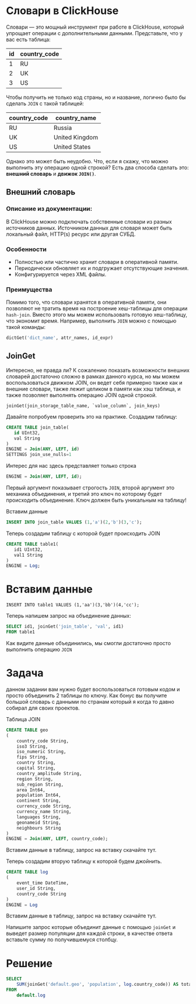 # Словари в ClickHouse

Словари — это мощный инструмент при работе в ClickHouse, который упрощает операции с дополнительными данными. Представьте, что у вас есть таблица:

| id | country_code |
|----|--------------|
| 1  | RU          |
| 2  | UK          |
| 3  | US          |

Чтобы получить не только код страны, но и название, логично было бы сделать `JOIN` с такой таблицей:

| country_code | country_name     |
|--------------|------------------|
| RU           | Russia           |
| UK           | United Kingdom   |
| US           | United States    |

Однако это может быть неудобно. Что, если я скажу, что можно выполнить эту операцию одной строкой? Есть два способа сделать это: **внешний словарь** и **движок `JOIN()`**.

## Внешний словарь

### Описание из документации:
В ClickHouse можно подключать собственные словари из разных источников данных. Источником данных для словаря может быть локальный файл, HTTP(s) ресурс или другая СУБД.

### Особенности
- Полностью или частично хранит словари в оперативной памяти.
- Периодически обновляет их и подгружает отсутствующие значения.
- Конфигурируется через XML файлы.

### Преимущества
Помимо того, что словари хранятся в оперативной памяти, они позволяют не тратить время на построение хеш-таблицы для операции `hash-join`. Вместо этого мы можем использовать готовую хеш-таблицу, что экономит время. Например, выполнить `JOIN` можно с помощью такой команды:

```sql
dictGet('dict_name', attr_names, id_expr)
```
## JoinGet
Интересно, не правда ли? К сожалению показать возможности внешних словарей достаточно сложно в рамках данного курса, но мы можем воспользоваться движком JOIN, он ведет себя примерно также как и внешние словари, также лежит целиком в памяти как хэш таблица, и также позволяет выполнять операцию JOIN одной строкой.

```joinGet(join_storage_table_name, `value_column`, join_keys)```

Давайте попробуем проверить это на практике. Создадим таблицу:
```sql
CREATE TABLE join_table(
   id UInt32, 
   val String
) 
ENGINE = Join(ANY, LEFT, id)
SETTINGS join_use_nulls=1
```

Интерес для нас здесь представляет только строка
```sql
ENGINE = Join(ANY, LEFT, id);
```

Первый аргумент показывает строгость ```JOIN```, второй аргумент это механика объединения, и третий это ключ по которому будет происходить объединение. Ключ должен быть уникальным на таблицу!

Вставим данные

```sql
INSERT INTO join_table VALUES (1,'a')(2,'b')(3,'c');
```

Теперь создадим таблицу с которой будет происходить JOIN
```sql
CREATE TABLE table1(
   id1 UInt32, 
   val1 String
) 
ENGINE = Log;
```

# Вставим данные
```INSERT INTO table1 VALUES (1,'aa')(3,'bb')(4,'cc');```

Теперь напишем запрос на объединение данных:

```sql
SELECT id1, joinGet('join_table', 'val', id1)
FROM table1
```

Как видите данные объединились, мы смогли достаточно просто выполнить операцию ```JOIN```
# Задача
 данном задании вам нужно будет воспользоваться готовым кодом и просто объединить 2 таблицы по ключу. Как бонус вы получите большой словарь с данными по странам который я когда то давно собирал для своих проектов.

Таблица JOIN
```sql
CREATE TABLE geo 
( 
    country_code String, 
    iso3 String, 
    iso_numeric String, 
    fips String, 
    country String, 
    capital String, 
    country_amplitude String, 
    region String, 
    sub_region String, 
    area Int64, 
    population Int64, 
    continent String, 
    currency_code String, 
    currency_name String, 
    languages String, 
    geonameid String, 
    neighbours String 
) 
ENGINE = Join(ANY, LEFT, country_code);
```

Вставим данные в таблицу, запрос на вставку скачайте тут. 

Теперь создадим вторую таблицу к которой будем джойнить.

```sql
CREATE TABLE log
( 
    event_time DateTime, 
    user_id String, 
    country_code String
) 
ENGINE = Log
```

Вставим данные в таблицу, запрос на вставку скачайте тут.

Напишите запрос которые объединит данные с помощью ```joinGet``` и выведет размер популяции для каждой строки, в качестве ответа вставьте сумму по получившемуся столбцу.

# Решение
```sql
SELECT 
    SUM(joinGet('default.geo', 'population', log.country_code)) AS total_population
FROM 
    default.log
```

